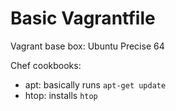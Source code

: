Basic Vagrantfile
=================

Vagrant base box: Ubuntu Precise 64

Chef cookbooks:
- apt: basically runs `apt-get update`
- htop: installs `htop`
